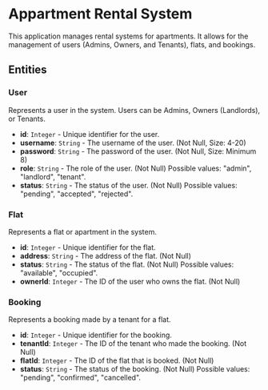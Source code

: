 # Appartment Rental System

This application manages rental systems for apartments. It allows for the management of users (Admins, Owners, and Tenants), flats, and bookings.

## Entities

### User
Represents a user in the system. Users can be Admins, Owners (Landlords), or Tenants.

- **id**: `Integer` - Unique identifier for the user.
- **username**: `String` - The username of the user. (Not Null, Size: 4-20)
- **password**: `String` - The password of the user. (Not Null, Size: Minimum 8)
- **role**: `String` - The role of the user. (Not Null) Possible values: "admin", "landlord", "tenant".
- **status**: `String` - The status of the user. (Not Null) Possible values: "pending", "accepted", "rejected".

### Flat
Represents a flat or apartment in the system.

- **id**: `Integer` - Unique identifier for the flat.
- **address**: `String` - The address of the flat. (Not Null)
- **status**: `String` - The status of the flat. (Not Null) Possible values: "available", "occupied".
- **ownerId**: `Integer` - The ID of the user who owns the flat. (Not Null)

### Booking
Represents a booking made by a tenant for a flat.

- **id**: `Integer` - Unique identifier for the booking.
- **tenantId**: `Integer` - The ID of the tenant who made the booking. (Not Null)
- **flatId**: `Integer` - The ID of the flat that is booked. (Not Null)
- **status**: `String` - The status of the booking. (Not Null) Possible values: "pending", "confirmed", "cancelled".

